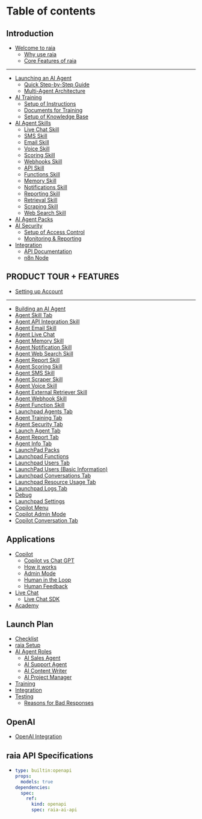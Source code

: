 # Table of contents

## Introduction

* [Welcome to raia](README.md)
  * [Why use raia](introduction/welcome-to-raia/why-use-raia.md)
  * [Core Features of raia](introduction/welcome-to-raia/core-features-of-raia.md)

***

* [Launching an AI Agent](launching-an-ai-agent/README.md)
  * [Quick Step-by-Step Guide](launching-an-ai-agent/quick-step-by-step-guide.md)
  * [Multi-Agent Architecture](launching-an-ai-agent/multi-agent-architecture.md)
* [AI Training](ai-training/README.md)
  * [Setup of Instructions](ai-training/setup-of-instructions.md)
  * [Documents for Training](ai-training/documents-for-training.md)
  * [Setup of Knowledge Base](ai-training/setup-of-knowledge-base.md)
* [AI Agent Skills](ai-agent-skills/README.md)
  * [Live Chat Skill](ai-agent-skills/live-chat-skill.md)
  * [SMS Skill](ai-agent-skills/sms-skill.md)
  * [Email Skill](ai-agent-skills/email-skill.md)
  * [Voice Skill](ai-agent-skills/voice-skill.md)
  * [Scoring Skill](ai-agent-skills/scoring-skill.md)
  * [Webhooks Skill](ai-agent-skills/webhooks-skill.md)
  * [API Skill](ai-agent-skills/api-skill.md)
  * [Functions Skill](ai-agent-skills/functions-skill.md)
  * [Memory Skill](ai-agent-skills/memory-skill.md)
  * [Notifications Skill](ai-agent-skills/notifications-skill.md)
  * [Reporting Skill](ai-agent-skills/reporting-skill.md)
  * [Retrieval Skill](ai-agent-skills/retrieval-skill.md)
  * [Scraping Skill](ai-agent-skills/scraping-skill.md)
  * [Web Search Skill](ai-agent-skills/web-search-skill.md)
* [AI Agent Packs](ai-agent-packs.md)
* [AI Security](ai-security/README.md)
  * [Setup of Access Control](ai-security/setup-of-access-control.md)
  * [Monitoring & Reporting](ai-security/monitoring-and-reporting.md)
* [Integration](integration/README.md)
  * [API Documentation](integration/api-documentation.md)
  * [n8n Node](integration/n8n-node.md)

## PRODUCT TOUR + FEATURES

* [Setting up Account](product-tour-+-features/setting-up-account.md)

***

* [Building an AI Agent](building-an-ai-agent.md)
* [Agent Skill Tab](agent-skill-tab.md)
* [Agent API Integration Skill](agent-api-integration-skill.md)
* [Agent Email Skill](agent-email-skill.md)
* [Agent Live Chat](agent-live-chat.md)
* [Agent Memory Skill](agent-memory-skill.md)
* [Agent Notification Skill](agent-notification-skill.md)
* [Agent Web Search Skill](agent-web-search-skill.md)
* [Agent Report Skill](agent-report-skill.md)
* [Agent Scoring Skill](agent-scoring-skill.md)
* [Agent SMS Skill](agent-sms-skill.md)
* [Agent Scraper Skill](agent-scraper-skill.md)
* [Agent Voice Skill](agent-voice-skill.md)
* [Agent External Retriever Skill](agent-external-retriever-skill.md)
* [Agent Webhook Skill](agent-webhook-skill.md)
* [Agent Function Skill](agent-function-skill.md)
* [Launchpad Agents Tab](launchpad-agents-tab.md)
* [Agent Training Tab](agent-training-tab.md)
* [Agent Security Tab](agent-security-tab.md)
* [Launch Agent Tab](launch-agent-tab.md)
* [Agent Report Tab](agent-report-tab.md)
* [Agent Info Tab](agent-info-tab.md)
* [LaunchPad Packs](launchpad-packs.md)
* [Launchpad Functions](launchpad-functions.md)
* [Launchpad Users Tab](launchpad-users-tab.md)
* [LaunchPad Users (Basic Information)](launchpad-users-basic-information.md)
* [Launchpad Conversations Tab](launchpad-conversations-tab.md)
* [Launchpad Resource Usage Tab](launchpad-resource-usage-tab.md)
* [Launchpad Logs Tab](launchpad-logs-tab.md)
* [Debug](debug.md)
* [Launchpad Settings](launchpad-settings.md)
* [Copilot Menu](copilot-menu.md)
* [Copilot Admin Mode](copilot-admin-mode.md)
* [Copilot Conversation Tab](copilot-conversation-tab.md)

## Applications

* [Copilot](applications/copilot/README.md)
  * [Copilot vs Chat GPT](applications/copilot/copilot-vs-chat-gpt.md)
  * [How it works](applications/copilot/how-it-works.md)
  * [Admin Mode](applications/copilot/admin-mode.md)
  * [Human in the Loop](applications/copilot/human-in-the-loop.md)
  * [Human Feedback](applications/copilot/human-feedback.md)
* [Live Chat](applications/live-chat/README.md)
  * [Live Chat SDK](applications/live-chat/live-chat-sdk.md)
* [Academy](applications/academy.md)

## Launch Plan

* [Checklist](launch-plan/checklist.md)
* [raia Setup](launch-plan/raia-setup.md)
* [AI Agent Roles](launch-plan/ai-agent-roles/README.md)
  * [AI Sales Agent](launch-plan/ai-agent-roles/ai-sales-agent.md)
  * [AI Support Agent](launch-plan/ai-agent-roles/ai-support-agent.md)
  * [AI Content Writer](launch-plan/ai-agent-roles/ai-content-writer.md)
  * [AI Project Manager](launch-plan/ai-agent-roles/ai-project-manager.md)
* [Training](launch-plan/training.md)
* [Integration](launch-plan/integration.md)
* [Testing](launch-plan/testing/README.md)
  * [Reasons for Bad Responses](launch-plan/testing/reasons-for-bad-responses.md)

## OpenAI

* [OpenAI Integration](openai/openai-integration.md)

## raia API Specifications

* ```yaml
  type: builtin:openapi
  props:
    models: true
  dependencies:
    spec:
      ref:
        kind: openapi
        spec: raia-ai-api
  ```
